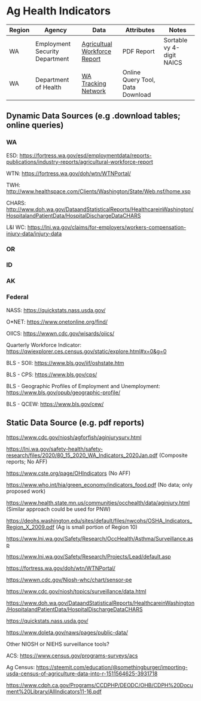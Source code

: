# Ag Health Indicators

| Region | Agency | Data | Attributes | Notes |
| --- | --- | --- | --- | --- |
| WA | Employment Security Department | [Agricultual Workforce Report](https://fortress.wa.gov/esd/employmentdata/reports-publications/industry-reports/agricultural-workforce-report) | PDF Report | Sortable vy 4-digit NAICS |
| WA | Department of Health | [WA Tracking Network](https://fortress.wa.gov/doh/wtn/WTNPortal/) | Online Query Tool, Data Download |


## Dynamic Data Sources (e.g .download tables; online queries)

### WA

ESD: https://fortress.wa.gov/esd/employmentdata/reports-publications/industry-reports/agricultural-workforce-report

WTN: https://fortress.wa.gov/doh/wtn/WTNPortal/

TWH: http://www.healthspace.com/Clients/Washington/State/Web.nsf/home.xsp

CHARS: http://www.doh.wa.gov/DataandStatisticalReports/HealthcareinWashington/HospitalandPatientData/HospitalDischargeDataCHARS 

L&I WC: https://lni.wa.gov/claims/for-employers/workers-compensation-injury-data/injury-data

### OR

### ID

### AK

### Federal

NASS: https://quickstats.nass.usda.gov/ 

O*NET: https://www.onetonline.org/find/

OIICS: https://wwwn.cdc.gov/wisards/oiics/

Quarterly Workforce Indicator: https://qwiexplorer.ces.census.gov/static/explore.html#x=0&g=0

BLS - SOII: https://www.bls.gov/iif/oshstate.htm

BLS - CPS: https://www.bls.gov/cps/

BLS - Geographic Profiles of Employment and Unemployment: https://www.bls.gov/opub/geographic-profile/

BLS - QCEW: https://www.bls.gov/cew/

## Static Data Source (e.g. pdf reports)

https://www.cdc.gov/niosh/agforfish/aginjurysurv.html

https://lni.wa.gov/safety-health/safety-research/files/2020/80_15_2020_WA_Indicators_2020Jan.pdf (Composite reports; No AFF)

https://www.cste.org/page/OHIndicators (No AFF)

https://www.who.int/hia/green_economy/indicators_food.pdf (No data; only proposed work)

https://www.health.state.mn.us/communities/occhealth/data/aginjury.html (Similar approach could be used for PNW)

https://deohs.washington.edu/sites/default/files/nwcohs/OSHA_Indicators_Region_X_2009.pdf (Ag is small portion of Region 10)

https://www.lni.wa.gov/Safety/Research/OccHealth/Asthma/Surveillance.asp

https://www.lni.wa.gov/Safety/Research/Projects/Lead/default.asp

https://fortress.wa.gov/doh/wtn/WTNPortal/

https://wwwn.cdc.gov/Niosh-whc/chart/sensor-pe

https://www.cdc.gov/niosh/topics/surveillance/data.html

https://www.doh.wa.gov/DataandStatisticalReports/HealthcareinWashington/HospitalandPatientData/HospitalDischargeDataCHARS

https://quickstats.nass.usda.gov/

https://www.doleta.gov/naws/pages/public-data/

Other NIOSH or NIEHS surveillance tools?

ACS: https://www.census.gov/programs-surveys/acs

Ag Census: https://steemit.com/education/@somethingburger/importing-usda-census-of-agriculture-data-into-r-1511564625-3931718

https://www.cdph.ca.gov/Programs/CCDPHP/DEODC/OHB/CDPH%20Document%20Library/AllIndicators11-16.pdf
